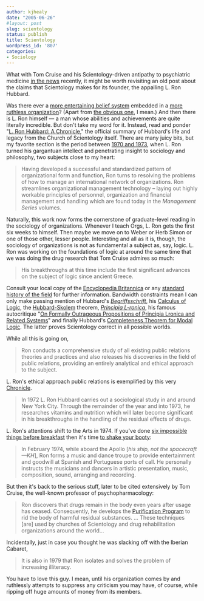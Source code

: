 ```yaml
---
author: kjhealy
date: "2005-06-26"
#layout: post
slug: scientology
status: publish
title: Scientology
wordpress_id: '807'
categories:
- Sociology
---
```


What with Tom Cruise and his Scientology-driven antipathy to psychiatric medicine [in the news](http://msnbc.msn.com/id/8344309/) recently, it might be worth revisiting an old post about the claims that Scientology makes for its founder, the appalling L. Ron Hubbard.

Was there ever a [more entertaining belief system](http://www-2.cs.cmu.edu/~dst/Secrets/index.html) embedded in a [more ruthless organization](http://www.xenu.net/archive/go/index.htm)? (Apart from [the obvious one](http://www.crookedtimber.org/archives/000444.html), I mean.) And then there is L. Ron himself — a man whose abilities and achievements are quite literally incredible. But don't take my word for it. Instead, read and ponder "[L. Ron Hubbard: A Chronicle](http://www.scientology.org/html/en_US/l-ron-hubbard/chronicle/index.html)," the official summary of Hubbard's life and legacy from the Church of Scientology itself. There are many juicy bits, but my favorite section is the period between [1970 and 1973](http://www.scientology.org/html/en_US/l-ron-hubbard/chronicle/pg015.html), when L. Ron turned his gargantuan intellect and penetrating insight to sociology and philosophy, two subjects close to my heart:

> Having developed a successful and standardized pattern of organizational form and function, Ron turns to resolving the problems of how to manage an international network of organizations. Ron streamlines organizational management technology – laying out highly workable principles of personnel, organization and financial management and handling which are found today in the *Management Series* volumes.

Naturally, this work now forms the cornerstone of graduate-level reading in the sociology of organizations. Whenever I teach Orgs, L. Ron gets the first six weeks to himself. Then maybe we move on to Weber or Herb Simon or one of those other, lesser people. Interesting and all as it is, though, the sociology of organizations is not as fundamental a subject as, say, logic. L. Ron was working on the foundations of logic at around the same time that we was doing the drug research that Tom Cruise admires so much:

> His breakthroughs at this time include the first significant advances on the subject of logic since ancient Greece.

Consult your local copy of the [Encyclopedia Britannica](http://www.britannica.com/eb/article?eu=119911) or any [standard history of the field](http://www.formalontology.it/history_of_logic.htm) for further information. Bandwidth constraints mean I can only make passing mention of Hubbard's [*Begriffsschrift*](http://www-gap.dcs.st-and.ac.uk/~history/Mathematicians/Frege.html), his [Calculus of Logic](http://www.maths.tcd.ie/pub/HistMath/People/Boole/CalcLogic/), the [Hubbard-Skolem](http://cheng.ececs.uc.edu/cs543/4-29.html) theorem, [*Principia L-ronica*](http://plato.stanford.edu/entries/principia-mathematica/), his famous autocritique "[On Formally Outrageous Propositions of Principia Lronica and Related Systems](http://www.miskatonic.org/godel.html)" and finally Hubbard's [Completeness Theorem for Modal Logic](http://citeseer.nj.nec.com/context/200161/0). The latter proves Scientology correct in all possible worlds.

While all this is going on,

> Ron conducts a comprehensive study of all existing public relations theories and practices and also releases his discoveries in the field of public relations, providing an entirely analytical and ethical approach to the subject.

L. Ron's ethical approach public relations is exemplified by this very [Chronicle](http://www.scientology.org/html/en_US/l-ron-hubbard/chronicle/index.html).

> In 1972 L. Ron Hubbard carries out a sociological study in and around New York City. Through the remainder of the year and into 1973, he researches vitamins and nutrition which will later become significant in his breakthroughs in the handling of the residual effects of drugs.

L. Ron's attentions shift to the Arts in 1974. If you've done [six impossible things before breakfast](http://www-gap.dcs.st-and.ac.uk/~history/Quotations/Dodgson.html) then it's time [to shake your booty](http://www.scientology.org/html/en_US/l-ron-hubbard/chronicle/pg016.html):

> In February 1974, while aboard the Apollo [*his ship, not the spacecraft—KH*], Ron forms a music and dance troupe to provide entertainment and goodwill at Spanish and Portuguese ports of call. He personally instructs the musicians and dancers in artistic presentation, music, composition, sound, arranging and recording.

But then it's back to the serious stuff, later to be cited extensively by Tom Cruise, the well-known professor of psychopharmacology:

> Ron discovers that drugs remain in the body even years after usage has ceased. Consequently, he develops the [Purification Program](http://www.scientology.org/en_US/religion/think-clearly/index.html) to rid the body of harmful residual substances. … These techniques [are] used by churches of Scientology and drug rehabilitation organizations around the world…

Incidentally, just in case you thought he was slacking off with the Iberian Cabaret,

> It is also in 1979 that Ron isolates and solves the problem of increasing illiteracy.

You have to love this guy. I mean, until his organization comes by and ruthlessly attempts to suppress any criticism you may have, of course, while ripping off huge amounts of money from its members.
